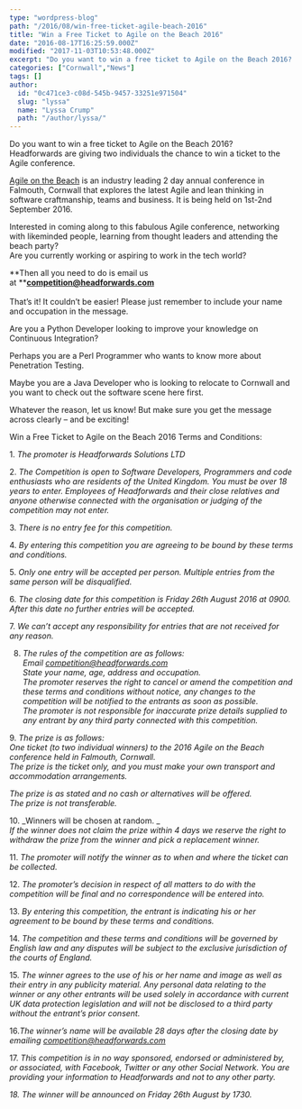 ```yaml
---
type: "wordpress-blog"
path: "/2016/08/win-free-ticket-agile-beach-2016"
title: "Win a Free Ticket to Agile on the Beach 2016"
date: "2016-08-17T16:25:59.000Z"
modified: "2017-11-03T10:53:48.000Z"
excerpt: "Do you want to win a free ticket to Agile on the Beach 2016? Headforwards are giving two individuals the chance to win a ticket to the Agile conference. Agile on the Beach is an industry leading 2 day annual conference in Falmouth, Cornwall that explores the latest Agile and lean thinking in software craftmanship, teams and …"
categories: ["Cornwall","News"]
tags: []
author:
  id: "0c471ce3-c08d-545b-9457-33251e971504"
  slug: "lyssa"
  name: "Lyssa Crump"
  path: "/author/lyssa/"
---
```

Do you want to win a free ticket to Agile on the Beach 2016?  
Headforwards are giving two individuals the chance to win a ticket to the Agile conference.

[Agile on the Beach](http://agileonthebeach.com/) is an industry leading 2 day annual conference in Falmouth, Cornwall that explores the latest Agile and lean thinking in software craftmanship, teams and business. It is being held on 1st-2nd September 2016.

Interested in coming along to this fabulous Agile conference, networking with likeminded people, learning from thought leaders and attending the beach party?  
Are you currently working or aspiring to work in the tech world?

**Then all you need to do is email us at **[**competition@headforwards.com**  
](mailto:competition@headforwards.com)  
That’s it! It couldn’t be easier! Please just remember to include your name and occupation in the message.

Are you a Python Developer looking to improve your knowledge on Continuous Integration?

Perhaps you are a Perl Programmer who wants to know more about Penetration Testing.

Maybe you are a Java Developer who is looking to relocate to Cornwall and you want to check out the software scene here first.

Whatever the reason, let us know! But make sure you get the message across clearly – and be exciting!

Win a Free Ticket to Agile on the Beach 2016 Terms and Conditions:

1\. _The promoter is Headforwards Solutions LTD_

2\. _The Competition is open to Software Developers, Programmers and code enthusiasts who are residents of the United Kingdom. You must be over 18 years to enter. Employees of Headforwards and their close relatives and anyone otherwise connected with the organisation or judging of the competition may not enter._

3\. _There is no entry fee for this competition._

4\. _By entering this competition you are agreeing to be bound by these terms and conditions._

5\. _Only one entry will be accepted per person. Multiple entries from the same person will be disqualified._

6\. _The closing date for this competition is Friday 26th August 2016 at 0900. After this date no further entries will be accepted._

7\. _We can’t accept any responsibility for entries that are not received for any reason._

8. _The rules of the competition are as follows:_  
_Email [competition@headforwards.com  
](mailto:competition@headforwards.com)State your name, age, address and occupation._  
_The promoter reserves the right to cancel or amend the competition and these terms and conditions without notice, any changes to the competition will be notified to the entrants as soon as possible._  
_The promoter is not responsible for inaccurate prize details supplied to any entrant by any third party connected with this competition._

9\. _The prize is as follows:_  
_One ticket (to two individual winners) to the 2016 Agile on the Beach conference held in Falmouth, Cornwall._  
_The prize is the ticket only, and you must make your own transport and accommodation arrangements._

_The prize is as stated and no cash or alternatives will be offered._  
_The prize is not transferable._

10\. _Winners will be chosen at random. _  
_If the winner does not claim the prize within 4 days we reserve the right to withdraw the prize from the winner and pick a replacement winner._

11\. _The promoter will notify the winner as to when and where the ticket can be collected._

12\. _The promoter’s decision in respect of all matters to do with the competition will be final and no correspondence will be entered into._

13\. _By entering this competition, the entrant is indicating his or her agreement to be bound by these terms and conditions._

14\. _The competition and these terms and conditions will be governed by English law and any disputes will be subject to the exclusive jurisdiction of the courts of England._

15\. _The winner agrees to the use of his or her name and image as well as their entry in any publicity material. Any personal data relating to the winner or any other entrants will be used solely in accordance with current UK data protection legislation and will not be disclosed to a third party without the entrant’s prior consent._

16._The winner’s name will be available 28 days after the closing date by emailing [competition@headforwards.com](mailto:competition@headforwards.com)_

17\. _This competition is in no way sponsored, endorsed or administered by, or associated, with Facebook, Twitter or any other Social Network. You are providing your information to Headforwards and not to any other party._

_18\. The winner will be announced on Friday 26th August by 1730._

